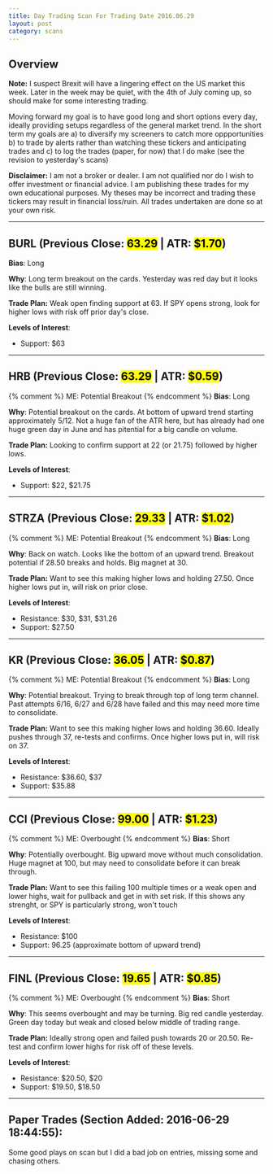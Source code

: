 ```yaml
---
title: Day Trading Scan For Trading Date 2016.06.29
layout: post
category: scans
---
```


Overview
--- 

**Note:** I suspect Brexit will have a lingering effect on the US market this week. Later in the week may be quiet, with the 4th of July coming up, so should make for some interesting trading.

Moving forward my goal is to have good long and short options every day, ideally providing setups regardless of the general market trend. In the short term my goals are a) to diversify my screeners to catch more oppportunities b) to trade by alerts rather than watching these tickers and anticipating trades and c) to log the trades (paper, for now) that I do make (see the revision to yesterday's scans)

**Disclaimer:** I am not a broker or dealer. I am not qualified nor do I wish to offer investment or financial advice. I am publishing these trades for my own educational purposes. My theses may be incorrect and trading these tickers may result in financial loss/ruin. All trades undertaken are done so at your own risk.

***

BURL (Previous Close: <mark>63.29</mark> | ATR: <mark>$1.70</mark>)
---
**Bias**: Long

**Why**: Long term breakout on the cards. Yesterday was red day but it looks like the bulls are still winning.  

**Trade Plan:** Weak open finding support at 63. If SPY opens strong, look for higher lows with risk off prior day's close.

**Levels of Interest**:

* Support: $63

***

HRB (Previous Close: <mark>63.29</mark> | ATR: <mark>$0.59</mark>)
---
{% comment %}
ME: Potential Breakout
{% endcomment %}
**Bias**: Long

**Why**: Potential breakout on the cards. At bottom of upward trend starting approximately 5/12. Not a huge fan of the ATR here, but has already had one huge green day in June and has pitential for a big candle on volume.

**Trade Plan:** Looking to confirm support at 22 (or 21.75) followed by higher lows. 

**Levels of Interest**:

* Support: $22, $21.75

***

STRZA (Previous Close: <mark>29.33</mark> | ATR: <mark>$1.02</mark>)
---
{% comment %}
ME: Potential Breakout
{% endcomment %}
**Bias**: Long

**Why**: Back on watch. Looks like the bottom of an upward trend. Breakout potential if 28.50 breaks and holds. Big magnet at 30.

**Trade Plan:**  Want to see this making higher lows and holding 27.50. Once higher lows put in, will risk on prior close.

**Levels of Interest**:

* Resistance: $30, $31, $31.26
* Support: $27.50

***

KR (Previous Close: <mark>36.05</mark> | ATR: <mark>$0.87</mark>)
---
{% comment %}
ME: Potential Breakout
{% endcomment %}
**Bias**: Long

**Why**: Potential breakout. Trying to break through top of long term channel. Past attempts 6/16, 6/27 and 6/28 have failed and this may need more time to consolidate. 

**Trade Plan:**  Want to see this making higher lows and holding 36.60. Ideally pushes through 37, re-tests and confirms. Once higher lows put in, will risk on 37.

**Levels of Interest**:

* Resistance: $36.60, $37
* Support: $35.88

***

CCI (Previous Close: <mark>99.00</mark> | ATR: <mark>$1.23</mark>)
---
{% comment %}
ME: Overbought
{% endcomment %}
**Bias**: Short

**Why**: Potentially overbought. Big upward move without much consolidation. Huge magnet at 100, but may need to consolidate before it can break through.

**Trade Plan:**  Want to see this failing 100 multiple times or a weak open and lower highs, wait for pullback and get in with set risk. If this shows any strenght, or SPY is particularly strong, won't touch

**Levels of Interest**:

* Resistance: $100
* Support: 96.25 (approximate bottom of upward trend)

***

FINL (Previous Close: <mark>19.65</mark> | ATR: <mark>$0.85</mark>)
---
{% comment %}
ME: Overbought
{% endcomment %}
**Bias**: Short

**Why**: This seems overbought and may be turning. Big red candle yesterday. Green day today but weak and closed below middle of trading range.

**Trade Plan:**  Ideally strong open and failed push towards 20 or 20.50. Re-test and confirm lower highs for risk off of these levels.

**Levels of Interest**:

* Resistance: $20.50, $20
* Support: $19.50, $18.50

***


Paper Trades (Section Added: 2016-06-29 18:44:55):
---
Some good plays on scan but I did a bad job on entries, missing some and chasing others. 

<div style="height:500px; width:100%">
<div style="float:left; margin-right:100px;">
<script src='https://www.tradervue.com/sharedt.js?id=4685322&width=464'></script>
</div>
<div style="float:left;">
<script src='https://www.tradervue.com/sharedt.js?id=4686736&width=464'></script>
</div>
</div>
